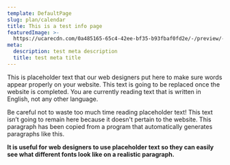 ```yaml
---
template: DefaultPage
slug: plan/calendar
title: This is a test info page
featuredImage: >-
  https://ucarecdn.com/0a485165-65c4-42ee-bf35-b93fbaf0fd2e/-/preview/-/rotate/270/
meta:
  description: test meta description
  title: test meta title
---
```


This is placeholder text that our web designers put here to make sure words appear properly on your website. This text is going to be replaced once the website is completed. You are currently reading text that is written in English, not any other language.

Be careful not to waste too much time reading placeholder text! This text isn’t going to remain here because it doesn't pertain to the website. This paragraph has been copied from a program that automatically generates paragraphs like this.

**It is useful for web designers to use placeholder text so they can easily see what different fonts look like on a realistic paragraph.**
